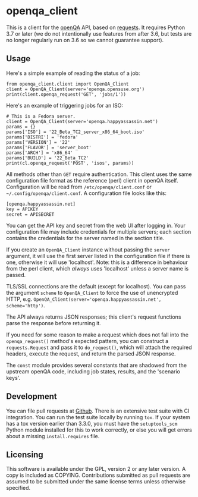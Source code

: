 # openqa_client

This is a client for the [openQA](https://os-autoinst.github.io/openQA/)
API, based on [requests](https://python-requests.org). It requires Python
3.7 or later (we do not intentionally use features from after 3.6, but
tests are no longer regularly run on 3.6 so we cannot guarantee support).

## Usage

Here's a simple example of reading the status of a job:

    from openqa_client.client import OpenQA_Client
    client = OpenQA_Client(server='openqa.opensuse.org')
    print(client.openqa_request('GET', 'jobs/1'))

Here's an example of triggering jobs for an ISO:

    # This is a Fedora server.
    client = OpenQA_Client(server='openqa.happyassassin.net')
    params = {}
    params['ISO'] = '22_Beta_TC2_server_x86_64_boot.iso'
    params['DISTRI'] = 'fedora'
    params['VERSION'] = '22'
    params['FLAVOR'] = 'server_boot'
    params['ARCH'] = 'x86_64'
    params['BUILD'] = '22_Beta_TC2'
    print(cl.openqa_request('POST', 'isos', params))

All methods other than `GET` require authentication. This client uses
the same configuration file format as the reference (perl) client in
openQA itself. Configuration will be read from `/etc/openqa/client.conf`
or `~/.config/openqa/client.conf`. A configuration file looks like this:

    [openqa.happyassassin.net]
    key = APIKEY
    secret = APISECRET

You can get the API key and secret from the web UI after logging in. Your
configuration file may include credentials for multiple servers; each
section contains the credentials for the server named in the section
title.

If you create an `OpenQA_Client` instance without passing the `server`
argument, it will use the first server listed in the configuration file
if there is one, otherwise it will use 'localhost'. Note: this is a
difference in behaviour from the perl client, which *always* uses 'localhost'
unless a server name is passed.

TLS/SSL connections are the default (except for localhost). You can
pass the argument `scheme` to `OpenQA_Client` to force the use of
unencrypted HTTP, e.g.
`OpenQA_Client(server='openqa.happyassassin.net', scheme='http')`.

The API always returns JSON responses; this client's request functions
parse the response before returning it.

If you need for some reason to make a request which does not fall into
the `openqa_request()` method's expected pattern, you can construct a
`requests.Request` and pass it to `do_request()`, which will attach the
required headers, execute the request, and return the parsed JSON response.

The `const` module provides several constants that are shadowed from the
upstream openQA code, including job states, results, and the 'scenario
keys'.

## Development

You can file pull requests at [Github](https://github.com/os-autoinst/openQA-python-client).
There is an extensive test suite with CI integration. You can run the test
suite locally by running `tox`. If your system has a tox version earlier
than 3.3.0, you must have the `setuptools_scm` Python module installed for
this to work correctly, or else you will get errors about a missing
`install.requires` file.

## Licensing

This software is available under the GPL, version 2 or any later version.
A copy is included as COPYING. Contributions submitted as pull requests are
assumed to be submitted under the same license terms unless otherwise
specified.

